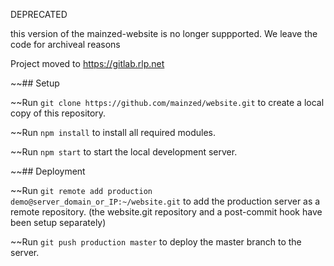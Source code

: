 DEPRECATED

this version of the mainzed-website is no longer suppported. We leave the code for archiveal reasons

Project moved to https://gitlab.rlp.net

~~## Setup

~~Run `git clone https://github.com/mainzed/website.git` to create a local copy of this repository.

~~Run `npm install` to install all required modules.

~~Run `npm start` to start the local development server.

~~## Deployment

~~Run `git remote add production demo@server_domain_or_IP:~/website.git` to add the production server as a remote repository. (the website.git repository and a post-commit hook have been setup separately)

~~Run `git push production master` to deploy the master branch to the server.
